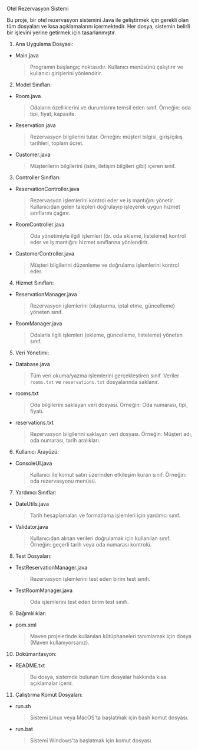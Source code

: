 Otel Rezervasyon Sistemi


Bu proje, bir otel rezervasyon sistemini Java ile geliştirmek için gerekli olan tüm dosyaları ve kısa açıklamalarını içermektedir. 
Her dosya, sistemin belirli bir işlevini yerine getirmek için tasarlanmıştır.


1. Ana Uygulama Dosyası:

- Main.java
  > Programın başlangıç noktasıdır. Kullanıcı menüsünü çalıştırır ve kullanıcı girişlerini yönlendirir.


2. Model Sınıfları:

- Room.java
  > Odaların özelliklerini ve durumlarını temsil eden sınıf. Örneğin: oda tipi, fiyat, kapasite.

- Reservation.java
  > Rezervasyon bilgilerini tutar. Örneğin: müşteri bilgisi, giriş/çıkış tarihleri, toplam ücret.

- Customer.java
  > Müşterilerin bilgilerini (isim, iletişim bilgileri gibi) içeren sınıf.

3. Controller Sınıfları:

- ReservationController.java
  > Rezervasyon işlemlerini kontrol eder ve iş mantığını yönetir. Kullanıcıdan gelen talepleri doğrulayıp işleyerek uygun hizmet sınıflarını çağırır.

- RoomController.java
  > Oda yönetimiyle ilgili işlemleri (ör. oda ekleme, listeleme) kontrol eder ve iş mantığını hizmet sınıflarına yönlendirir.

- CustomerController.java
  > Müşteri bilgilerini düzenleme ve doğrulama işlemlerini kontrol eder.


4. Hizmet Sınıfları:

- ReservationManager.java
  > Rezervasyon işlemlerini (oluşturma, iptal etme, güncelleme) yöneten sınıf.

- RoomManager.java
  > Odalarla ilgili işlemleri (ekleme, güncelleme, listeleme) yöneten sınıf.


5. Veri Yönetimi:

- Database.java
  > Tüm veri okuma/yazma işlemlerini gerçekleştiren sınıf. Veriler `rooms.txt` ve `reservations.txt` dosyalarında saklanır.

- rooms.txt
  > Oda bilgilerini saklayan veri dosyası. Örneğin: Oda numarası, tipi, fiyatı.

- reservations.txt
  > Rezervasyon bilgilerini saklayan veri dosyası. Örneğin: Müşteri adı, oda numarası, tarih aralıkları.



6. Kullanıcı Arayüzü:

- ConsoleUI.java
  > Kullanıcı ile komut satırı üzerinden etkileşim kuran sınıf. Örneğin: oda rezervasyonu menüsü.


7. Yardımcı Sınıflar:

- DateUtils.java
  > Tarih hesaplamaları ve formatlama işlemleri için yardımcı sınıf.

- Validator.java
  > Kullanıcıdan alınan verileri doğrulamak için kullanılan sınıf. Örneğin: geçerli tarih veya oda numarası kontrolü.


8. Test Dosyaları:

- TestReservationManager.java
  > Rezervasyon işlemlerini test eden birim test sınıfı.

- TestRoomManager.java
  > Oda işlemlerini test eden birim test sınıfı.


9. Bağımlılıklar:

- pom.xml
  > Maven projelerinde kullanılan kütüphaneleri tanımlamak için dosya (Maven kullanıyorsanız).


10. Dokümantasyon:

- README.txt
  > Bu dosya, sistemde bulunan tüm dosyalar hakkında kısa açıklamalar içerir.


11. Çalıştırma Komut Dosyaları:

- run.sh
  > Sistemi Linux veya MacOS'ta başlatmak için bash komut dosyası.

- run.bat
  > Sistemi Windows'ta başlatmak için komut dosyası.
